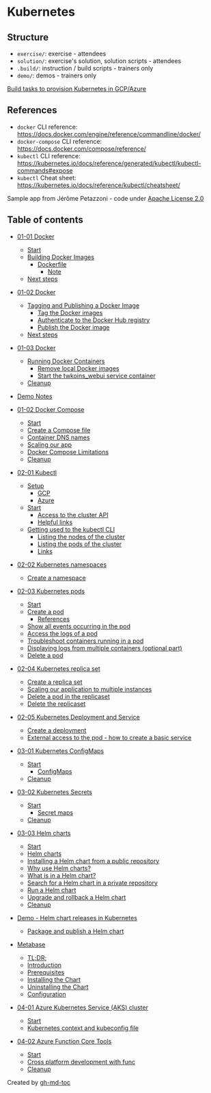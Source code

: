 # Kubernetes

## Structure
* `exercise/`: exercise - attendees
* `solution/`: exercise's solution, solution scripts - attendees
* `.build/`: instruction / build scripts - trainers only
* `demo/`: demos - trainers only

[Build tasks to provision Kubernetes in GCP/Azure](./build/README.md)

## References

* `docker` CLI reference: <https://docs.docker.com/engine/reference/commandline/docker/>
* `docker-compose` CLI reference: <https://docs.docker.com/compose/reference/>
* `kubectl` CLI reference: <https://kubernetes.io/docs/reference/generated/kubectl/kubectl-commands#expose> 
* `kubectl` Cheat sheet: <https://kubernetes.io/docs/reference/kubectl/cheatsheet/>

Sample app from Jérôme Petazzoni - code under [Apache License 2.0](https://github.com/jpetazzo/container.training/blob/master/LICENSE)

## Table of contents

   * [01-01 Docker](./01-docker/01-docker/EXERCISE-01.md#01-01-docker)
      * [Start](./01-docker/01-docker/EXERCISE-01.md#start)
      * [Building Docker Images](./01-docker/01-docker/EXERCISE-01.md#building-docker-images)
         * [Dockerfile](./01-docker/01-docker/EXERCISE-01.md#dockerfile)
            * [Note](./01-docker/01-docker/EXERCISE-01.md#note)
      * [Next steps](./01-docker/01-docker/EXERCISE-01.md#next-steps)

   * [01-02 Docker](./01-docker/01-docker/EXERCISE-02.md#01-02-docker)
      * [Tagging and Publishing a Docker Image](./01-docker/01-docker/EXERCISE-02.md#tagging-and-publishing-a-docker-image)
         * [Tag the Docker images](./01-docker/01-docker/EXERCISE-02.md#tag-the-docker-images)
         * [Authenticate to the Docker Hub registry](./01-docker/01-docker/EXERCISE-02.md#authenticate-to-the-docker-hub-registry)
         * [Publish the Docker image](./01-docker/01-docker/EXERCISE-02.md#publish-the-docker-image)
      * [Next steps](./01-docker/01-docker/EXERCISE-02.md#next-steps)

   * [01-03 Docker](./01-docker/01-docker/EXERCISE-03.md#01-03-docker)
      * [Running Docker Containers](./01-docker/01-docker/EXERCISE-03.md#running-docker-containers)
         * [Remove local Docker images](./01-docker/01-docker/EXERCISE-03.md#remove-local-docker-images)
         * [Start the twkoins_webui service container](./01-docker/01-docker/EXERCISE-03.md#start-the-twkoins_webui-service-container)
      * [Cleanup](./01-docker/01-docker/EXERCISE-03.md#cleanup)

   * [Demo Notes](./01-docker/01-docker/demo/NOTES.md#demo-notes)

   * [01-02 Docker Compose](./01-docker/02-compose/README.md#01-02-docker-compose)
      * [Start](./01-docker/02-compose/README.md#start)
      * [Create a Compose file](./01-docker/02-compose/README.md#create-a-compose-file)
      * [Container DNS names](./01-docker/02-compose/README.md#container-dns-names)
      * [Scaling our app](./01-docker/02-compose/README.md#scaling-our-app)
      * [Docker Compose Limitations](./01-docker/02-compose/README.md#docker-compose-limitations)
      * [Cleanup](./01-docker/02-compose/README.md#cleanup)

   * [02-01 Kubectl](./02-k8s/02-01-kubectl/README.md#02-01-kubectl)
      * [Setup](./02-k8s/02-01-kubectl/README.md#setup)
         * [GCP](./02-k8s/02-01-kubectl/README.md#gcp)
         * [Azure](./02-k8s/02-01-kubectl/README.md#azure)
      * [Start](./02-k8s/02-01-kubectl/README.md#start)
         * [Access to the cluster API](./02-k8s/02-01-kubectl/README.md#access-to-the-cluster-api)
         * [Helpful links](./02-k8s/02-01-kubectl/README.md#helpful-links)
      * [Getting used to the kubectl CLI](./02-k8s/02-01-kubectl/README.md#getting-used-to-the-kubectl-cli)
         * [Listing the nodes of the cluster](./02-k8s/02-01-kubectl/README.md#listing-the-nodes-of-the-cluster)
         * [Listing the pods of the cluster](./02-k8s/02-01-kubectl/README.md#listing-the-pods-of-the-cluster)
         * [Links](./02-k8s/02-01-kubectl/README.md#links)

   * [02-02 Kubernetes namespaces](./02-k8s/02-02-ns/README.md#02-02-kubernetes-namespaces)
      * [Create a namespace](./02-k8s/02-02-ns/README.md#create-a-namespace)

   * [02-03 Kubernetes pods](./02-k8s/02-03-pods/README.md#02-03-kubernetes-pods)
      * [Start](./02-k8s/02-03-pods/README.md#start)
      * [Create a pod](./02-k8s/02-03-pods/README.md#create-a-pod)
         * [References](./02-k8s/02-03-pods/README.md#references)
      * [Show all events occurring in the pod](./02-k8s/02-03-pods/README.md#show-all-events-occurring-in-the-pod)
      * [Access the logs of a pod](./02-k8s/02-03-pods/README.md#access-the-logs-of-a-pod)
      * [Troubleshoot containers running in a pod](./02-k8s/02-03-pods/README.md#troubleshoot-containers-running-in-a-pod)
      * [Displaying logs from multiple containers (optional part)](./02-k8s/02-03-pods/README.md#displaying-logs-from-multiple-containers-optional-part)
      * [Delete a pod](./02-k8s/02-03-pods/README.md#delete-a-pod)

   * [02-04 Kubernetes replica set](./02-k8s/02-04-replicaset/README.md#02-04-kubernetes-replica-set)
      * [Create a replica set](./02-k8s/02-04-replicaset/README.md#create-a-replica-set)
      * [Scaling our application to multiple instances](./02-k8s/02-04-replicaset/README.md#scaling-our-application-to-multiple-instances)
      * [Delete a pod in the replicaset](./02-k8s/02-04-replicaset/README.md#delete-a-pod-in-the-replicaset)
      * [Delete the replicaset](./02-k8s/02-04-replicaset/README.md#delete-the-replicaset)

   * [02-05 Kubernetes Deployment and Service](./02-k8s/02-05-deployment-svc/README.md#02-05-kubernetes-deployment-and-service)
      * [Create a deployment](./02-k8s/02-05-deployment-svc/README.md#create-a-deployment)
      * [External access to the pod - how to create a basic service](./02-k8s/02-05-deployment-svc/README.md#external-access-to-the-pod---how-to-create-a-basic-service)

   * [03-01 Kubernetes ConfigMaps](./03-k8s-deploy/03-01-configs/README.md#03-01-kubernetes-configmaps)
      * [Start](./03-k8s-deploy/03-01-configs/README.md#start)
         * [ConfigMaps](./03-k8s-deploy/03-01-configs/README.md#configmaps)
      * [Cleanup](./03-k8s-deploy/03-01-configs/README.md#cleanup)

   * [03-02 Kubernetes Secrets](./03-k8s-deploy/03-02-secrets/README.md#03-02-kubernetes-secrets)
      * [Start](./03-k8s-deploy/03-02-secrets/README.md#start)
         * [Secret maps](./03-k8s-deploy/03-02-secrets/README.md#secret-maps)
      * [Cleanup](./03-k8s-deploy/03-02-secrets/README.md#cleanup)

   * [03-03 Helm charts](./03-k8s-deploy/03-03-helm/README.md#03-03-helm-charts)
      * [Start](./03-k8s-deploy/03-03-helm/README.md#start)
      * [Helm charts](./03-k8s-deploy/03-03-helm/README.md#helm-charts)
      * [Installing a Helm chart from a public repository](./03-k8s-deploy/03-03-helm/README.md#installing-a-helm-chart-from-a-public-repository)
      * [Why use Helm charts?](./03-k8s-deploy/03-03-helm/README.md#why-use-helm-charts)
      * [What is in a Helm chart?](./03-k8s-deploy/03-03-helm/README.md#what-is-in-a-helm-chart)
      * [Search for a Helm chart in a private repository](./03-k8s-deploy/03-03-helm/README.md#search-for-a-helm-chart-in-a-private-repository)
      * [Run a Helm chart](./03-k8s-deploy/03-03-helm/README.md#run-a-helm-chart)
      * [Upgrade and rollback a Helm chart](./03-k8s-deploy/03-03-helm/README.md#upgrade-and-rollback-a-helm-chart)
      * [Cleanup](./03-k8s-deploy/03-03-helm/README.md#cleanup)

   * [Demo - Helm chart releases in Kubernetes](./03-k8s-deploy/03-03-helm/demo/README.md#demo---helm-chart-releases-in-kubernetes)
      * [Package and publish a Helm chart](./03-k8s-deploy/03-03-helm/demo/README.md#package-and-publish-a-helm-chart)

   * [Metabase](./03-k8s-deploy/03-03-helm/solution/metabase/README.md#metabase)
      * [TL;DR;](./03-k8s-deploy/03-03-helm/solution/metabase/README.md#tldr)
      * [Introduction](./03-k8s-deploy/03-03-helm/solution/metabase/README.md#introduction)
      * [Prerequisites](./03-k8s-deploy/03-03-helm/solution/metabase/README.md#prerequisites)
      * [Installing the Chart](./03-k8s-deploy/03-03-helm/solution/metabase/README.md#installing-the-chart)
      * [Uninstalling the Chart](./03-k8s-deploy/03-03-helm/solution/metabase/README.md#uninstalling-the-chart)
      * [Configuration](./03-k8s-deploy/03-03-helm/solution/metabase/README.md#configuration)

   * [04-01 Azure Kubernetes Service (AKS) cluster](./04-k8s-azure/04-01-azure-aks/README.md#04-01-azure-kubernetes-service-aks-cluster)
      * [Start](./04-k8s-azure/04-01-azure-aks/README.md#start)
      * [Kubernetes context and kubeconfig file](./04-k8s-azure/04-01-azure-aks/README.md#kubernetes-context-and-kubeconfig-file)

   * [04-02 Azure Function Core Tools](./04-k8s-azure/04-02-azure-func/README.md#04-02-azure-function-core-tools)
      * [Start](./04-k8s-azure/04-02-azure-func/README.md#start)
      * [Cross platform development with func](./04-k8s-azure/04-02-azure-func/README.md#cross-platform-development-with-func)
      * [Cleanup](./04-k8s-azure/04-02-azure-func/README.md#cleanup)

Created by [gh-md-toc](https://github.com/ekalinin/github-markdown-toc)
